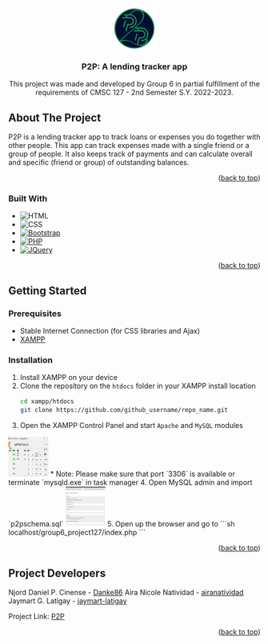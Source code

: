 <a name="readme-top"></a>

<!-- PROJECT LOGO -->
<br />
<div align="center">
  <a href="https://github.com/Danke86/group6_project127">
    <img src="images/p2p-border.png" alt="Logo" width="80" height="80">
  </a>

<h3 align="center">P2P: A lending tracker app</h3>

  <p align="center">
    This project was made and developed by Group 6 in partial fulfillment of the requirements of CMSC 127 - 2nd Semester S.Y. 2022-2023.
  </p>
</div>

<!-- ABOUT THE PROJECT -->
## About The Project
P2P is a lending tracker app to track loans or expenses you do together with other people. This app can track expenses made with a single friend or a group of people. It also keeps track of payments and can calculate overall and specific (friend or group) of outstanding balances. 


<p align="right">(<a href="#readme-top">back to top</a>)</p>



### Built With

* ![HTML][html-badge]
* ![CSS][css-badge]
* [![Bootstrap][getbootstrap.com]][bootstrap-url]
* [![PHP][php.net]][php-url]
* [![JQuery][JQuery.com]][JQuery-url]

<p align="right">(<a href="#readme-top">back to top</a>)</p>



<!-- GETTING STARTED -->
## Getting Started
### Prerequisites

* Stable Internet Connection (for CSS libraries and Ajax)
* [XAMPP](www.apachefriends.org)

### Installation

1. Install XAMPP on your device
2. Clone the repository on the `htdocs` folder in your XAMPP install location
   ```sh
   cd xampp/htdocs
   git clone https://github.com/github_username/repo_name.git
   ```
3. Open the XAMPP Control Panel and start `Apache` and `MySQL` modules
  <img src="images/install-guide/xampp-cp.png" alt="xampp" width="80" height="80">
  * Note: Please make sure that port `3306` is available or terminate `mysqld.exe` in task manager
4. Open MySQL admin and import `p2pschema.sql`
  <img src="images/install-guide/import-schema.png" alt="p2p-schema" width="80" height="80">
5. Open up the browser and go to
    ```sh
    localhost/group6_project127/index.php
    ```

<p align="right">(<a href="#readme-top">back to top</a>)</p>


## Project Developers

Njord Daniel P. Cinense - [Danke86](https://github.com/Danke86)
Aira Nicole Natividad - [airanatividad](https://github.com/airanatividad)
Jaymart G. Latigay - [jaymart-latigay](https://github.com/jaymart-latigay) 

Project Link: [P2P](https://github.com/Danke86/group6_project127)

<p align="right">(<a href="#readme-top">back to top</a>)</p>



<!-- MARKDOWN LINKS & IMAGES -->
<!-- https://www.markdownguide.org/basic-syntax/#reference-style-links -->
[JQuery.com]: https://img.shields.io/badge/jQuery-0769AD?style=for-the-badge&logo=jquery&logoColor=white
[JQuery-url]: https://jquery.com 
[php.net]: https://img.shields.io/badge/php-0769AD?style=for-the-badge&logo=php&logoColor=white
[php-url]: https://php.net
[html-badge]: https://img.shields.io/badge/HTML-239120?style=for-the-badge&logo=html5&logoColor=white
[css-badge]: https://img.shields.io/badge/CSS-239120?&style=for-the-badge&logo=css3&logoColor=white
[getbootstrap.com]: https://img.shields.io/badge/Bootstrap-563D7C?style=for-the-badge&logo=bootstrap&logoColor=white
[bootstrap-url]: https://getbootstrap.com/
